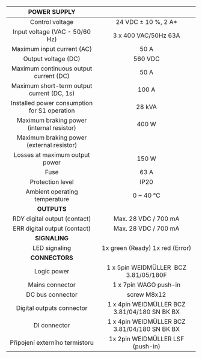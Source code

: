 | **POWER SUPPLY** |   |
| :---: | :---: |
| Control voltage | 24 VDC ± 10 %, 2 A* |
| Input voltage (VAC - 50/60 Hz)  | 3 x 400 VAC/50Hz 63A |
| Maximum input current (AC)  | 50 A |
| Output voltage (DC)  | 560 VDC |
| Maximum continuous output current (DC)  | 50 A |
| Maximum short-term output current (DC, 1s)  | 100 A |
| Installed power consumption for S1 operation | 28 kVA |
| Maximum braking power (internal resistor)  | 400 W |
| Maximum braking power (external resistor)  |   |
| Losses at maximum output power  | 150 W |
| Fuse | 63 A |
| Protection level | IP20 |
| Ambient operating temperature | 0 ~ 40 °C |
| **OUTPUTS** |   |
| RDY digital output (contact) | Max. 28 VDC / 700 mA |
| ERR digital output (contact) | Max. 28 VDC / 700 mA |
| **SIGNALING** |   |
| LED signaling | 1x green (Ready)  1x red (Error) |
| **CONNECTORS** |   |
| Logic power | 1 x 5pin WEIDMÜLLER  BCZ 3.81/05/180F |
| Mains connector | 1 x 7pin WAGO push-in |
| DC bus connector | screw M8x12 |
| Digital outputs connector | 1 x 4pin WEIDMÜLLER BCZ 3.81/04/180 SN BK BX |
| DI connector | 1 x 4pin WEIDMÜLLER BCZ 3.81/04/180 SN BK BX |
| Připojení externího termistoru | 1x 2pin WEIDMÜLLER LSF (push-in) |

